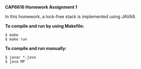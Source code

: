 **CAP6616 Homework Assignment 1**

In this homework, a lock-free stack is implemented using JAVA8.

**To compile and run by using Makefile:**
	
	$ make
	$ make run
	
**To compile and run manually:**
	
	$ javac *.java
	$ java MP
